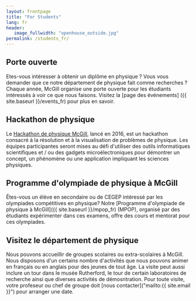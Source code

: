 ```yaml
---
layout: frontpage
title: "For Students"
lang: fr
header:
   image_fullwidth: "openhouse_outside.jpg"
permalink: /students_fr/
---
```


## Porte ouverte
Etes-vous intéresser à obtenir un diplôme en physique ? Vous vous demander que ce notre département de physique fait comme recherches ? Chaque année, McGill organise une porte ouverte pour les étudiants intéressés à voir ce que nous faisons. Visitez la [page des événements] ({{ site.baseurl }}/events_fr) pour plus en savoir.


## Hackathon de physique
Le [Hackathon de physique McGill](http://www.physics.mcgill.ca/hackathon2017/), lancé en 2016, est un hackathon consacré à la résolution et à la visualisation de problèmes de physique. Les équipes participantes seront mises au défi d'utiliser des outils informatiques scientifiques et / ou des gadgets microélectroniques pour démontrer un concept, un phénomène ou une application impliquant les sciences physiques.

## Programme d'olympiade de physique à McGill
Êtes-vous un élève en secondaire ou de CEGEP intéressé par les olympiades compétitives en physique? Notre [Programme d'olympiade de physique à McGill]({{ site.baseurl }}/mpop_fr) (MPOP), organisé par des étudiants expérimenter dans ces examens, offre des cours et mentorat pour ces olympiades.

## Visitez le département de physique
Nous pouvons accueillir de groupes scolaires ou extra-scolaires à McGill. Nous disposons d'un certains nombre d'activités que nous pouvons animer en français ou en anglais pour des jeunes de tout âge. La visite peut aussi inclure un tour dans le musée Rutherford, le tour de certain laboratoires de recherche ainsi que diverses activités de démosntration.
Pour toute visite, votre profeseur ou chef de groupe doit [nous contacter]("mailto:{{ site.email }}") pour arranger une date.
